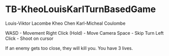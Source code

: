 # TB-KheoLouisKarlTurnBasedGame

Louis-Viktor Lacombe
Kheo Chen
Karl-Micheal Coulombe

WASD - Movement
Right Click (Hold) - Move Camera
Space - Skip Turn
Left Click - Shoot on cursor

If an enemy gets too close, they will kill you. You have 3 lives.
